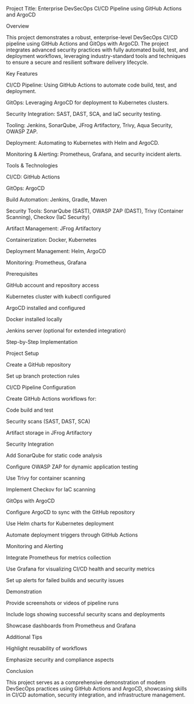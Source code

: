 Project Title: Enterprise DevSecOps CI/CD Pipeline using GitHub Actions and ArgoCD

Overview

This project demonstrates a robust, enterprise-level DevSecOps CI/CD pipeline using GitHub Actions and GitOps with ArgoCD. The project integrates advanced security practices with fully automated build, test, and deployment workflows, leveraging industry-standard tools and techniques to ensure a secure and resilient software delivery lifecycle.

Key Features

CI/CD Pipeline: Using GitHub Actions to automate code build, test, and deployment.

GitOps: Leveraging ArgoCD for deployment to Kubernetes clusters.

Security Integration: SAST, DAST, SCA, and IaC security testing.

Tooling: Jenkins, SonarQube, JFrog Artifactory, Trivy, Aqua Security, OWASP ZAP.

Deployment: Automating to Kubernetes with Helm and ArgoCD.

Monitoring & Alerting: Prometheus, Grafana, and security incident alerts.

Tools & Technologies

CI/CD: GitHub Actions

GitOps: ArgoCD

Build Automation: Jenkins, Gradle, Maven

Security Tools: SonarQube (SAST), OWASP ZAP (DAST), Trivy (Container Scanning), Checkov (IaC Security)

Artifact Management: JFrog Artifactory

Containerization: Docker, Kubernetes

Deployment Management: Helm, ArgoCD

Monitoring: Prometheus, Grafana

Prerequisites

GitHub account and repository access

Kubernetes cluster with kubectl configured

ArgoCD installed and configured

Docker installed locally

Jenkins server (optional for extended integration)

Step-by-Step Implementation

Project Setup

Create a GitHub repository

Set up branch protection rules

CI/CD Pipeline Configuration

Create GitHub Actions workflows for:

Code build and test

Security scans (SAST, DAST, SCA)

Artifact storage in JFrog Artifactory

Security Integration

Add SonarQube for static code analysis

Configure OWASP ZAP for dynamic application testing

Use Trivy for container scanning

Implement Checkov for IaC scanning

GitOps with ArgoCD

Configure ArgoCD to sync with the GitHub repository

Use Helm charts for Kubernetes deployment

Automate deployment triggers through GitHub Actions

Monitoring and Alerting

Integrate Prometheus for metrics collection

Use Grafana for visualizing CI/CD health and security metrics

Set up alerts for failed builds and security issues

Demonstration

Provide screenshots or videos of pipeline runs

Include logs showing successful security scans and deployments

Showcase dashboards from Prometheus and Grafana

Additional Tips

Highlight reusability of workflows

Emphasize security and compliance aspects

Conclusion

This project serves as a comprehensive demonstration of modern DevSecOps practices using GitHub Actions and ArgoCD, showcasing skills in CI/CD automation, security integration, and infrastructure management.

